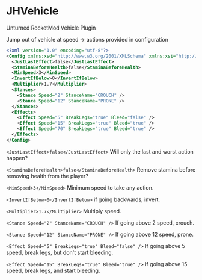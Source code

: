 # JHVehicle
Unturned RocketMod Vehicle Plugin


Jump out of vehicle at speed -> actions provided in configuration

```xml
<?xml version="1.0" encoding="utf-8"?>
<Config xmlns:xsd="http://www.w3.org/2001/XMLSchema" xmlns:xsi="http://www.w3.org/2001/XMLSchema-instance">
  <JustLastEffect>false</JustLastEffect>
  <StaminaBeforeHealth>false</StaminaBeforeHealth>
  <MinSpeed>3</MinSpeed>
  <InvertIfBelow>0</InvertIfBelow>
  <Multiplier>1.7</Multiplier>
  <Stances>
    <Stance Speed="2" StanceName="CROUCH" />
    <Stance Speed="12" StanceName="PRONE" />
  </Stances>
  <Effects>
    <Effect Speed="5" BreakLegs="true" Bleed="false" />
    <Effect Speed="15" BreakLegs="true" Bleed="true" />
    <Effect Speed="70" BreakLegs="true" Bleed="true" />
  </Effects>
</Config>
```

`<JustLastEffect>false</JustLastEffect>` Will only the last and worst action happen?

`<StaminaBeforeHealth>false</StaminaBeforeHealth>` Remove stamina before removing health from the player?

`<MinSpeed>3</MinSpeed>` Minimum speed to take any action.

`<InvertIfBelow>0</InvertIfBelow>` if going backwards, invert.

`<Multiplier>1.7</Multiplier>` Multiply speed.

`<Stance Speed="2" StanceName="CROUCH" />` If going above 2 speed, crouch.

`<Stance Speed="12" StanceName="PRONE" />` If going above 12 speed, prone.

`<Effect Speed="5" BreakLegs="true" Bleed="false" />` If going above 5 speed, break legs, but don't start bleeding.

`<Effect Speed="15" BreakLegs="true" Bleed="true" />` If going above 15 speed, break legs, and start bleeding.

